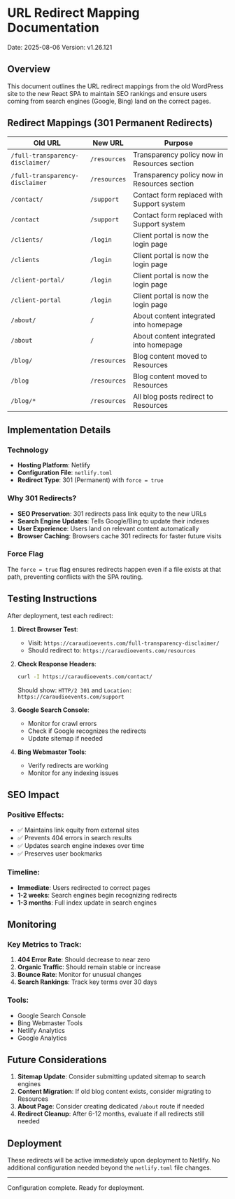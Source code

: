# URL Redirect Mapping Documentation
Date: 2025-08-06
Version: v1.26.121

## Overview
This document outlines the URL redirect mappings from the old WordPress site to the new React SPA to maintain SEO rankings and ensure users coming from search engines (Google, Bing) land on the correct pages.

## Redirect Mappings (301 Permanent Redirects)

| Old URL | New URL | Purpose |
|---------|---------|---------|
| `/full-transparency-disclaimer/` | `/resources` | Transparency policy now in Resources section |
| `/full-transparency-disclaimer` | `/resources` | Transparency policy now in Resources section |
| `/contact/` | `/support` | Contact form replaced with Support system |
| `/contact` | `/support` | Contact form replaced with Support system |
| `/clients/` | `/login` | Client portal is now the login page |
| `/clients` | `/login` | Client portal is now the login page |
| `/client-portal/` | `/login` | Client portal is now the login page |
| `/client-portal` | `/login` | Client portal is now the login page |
| `/about/` | `/` | About content integrated into homepage |
| `/about` | `/` | About content integrated into homepage |
| `/blog/` | `/resources` | Blog content moved to Resources |
| `/blog` | `/resources` | Blog content moved to Resources |
| `/blog/*` | `/resources` | All blog posts redirect to Resources |

## Implementation Details

### Technology
- **Hosting Platform**: Netlify
- **Configuration File**: `netlify.toml`
- **Redirect Type**: 301 (Permanent) with `force = true`

### Why 301 Redirects?
- **SEO Preservation**: 301 redirects pass link equity to the new URLs
- **Search Engine Updates**: Tells Google/Bing to update their indexes
- **User Experience**: Users land on relevant content automatically
- **Browser Caching**: Browsers cache 301 redirects for faster future visits

### Force Flag
The `force = true` flag ensures redirects happen even if a file exists at that path, preventing conflicts with the SPA routing.

## Testing Instructions

After deployment, test each redirect:

1. **Direct Browser Test**:
   - Visit: `https://caraudioevents.com/full-transparency-disclaimer/`
   - Should redirect to: `https://caraudioevents.com/resources`

2. **Check Response Headers**:
   ```bash
   curl -I https://caraudioevents.com/contact/
   ```
   Should show: `HTTP/2 301` and `Location: https://caraudioevents.com/support`

3. **Google Search Console**:
   - Monitor for crawl errors
   - Check if Google recognizes the redirects
   - Update sitemap if needed

4. **Bing Webmaster Tools**:
   - Verify redirects are working
   - Monitor for any indexing issues

## SEO Impact

### Positive Effects:
- ✅ Maintains link equity from external sites
- ✅ Prevents 404 errors in search results
- ✅ Updates search engine indexes over time
- ✅ Preserves user bookmarks

### Timeline:
- **Immediate**: Users redirected to correct pages
- **1-2 weeks**: Search engines begin recognizing redirects
- **1-3 months**: Full index update in search engines

## Monitoring

### Key Metrics to Track:
1. **404 Error Rate**: Should decrease to near zero
2. **Organic Traffic**: Should remain stable or increase
3. **Bounce Rate**: Monitor for unusual changes
4. **Search Rankings**: Track key terms over 30 days

### Tools:
- Google Search Console
- Bing Webmaster Tools
- Netlify Analytics
- Google Analytics

## Future Considerations

1. **Sitemap Update**: Consider submitting updated sitemap to search engines
2. **Content Migration**: If old blog content exists, consider migrating to Resources
3. **About Page**: Consider creating dedicated `/about` route if needed
4. **Redirect Cleanup**: After 6-12 months, evaluate if all redirects still needed

## Deployment

These redirects will be active immediately upon deployment to Netlify. No additional configuration needed beyond the `netlify.toml` file changes.

---
Configuration complete. Ready for deployment.